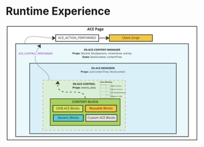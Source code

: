 # Runtime Experience 

[![Watch the video](../media/pictures/Content%20Manager.png)](../media/videos/RuntimeImprovements.mov)